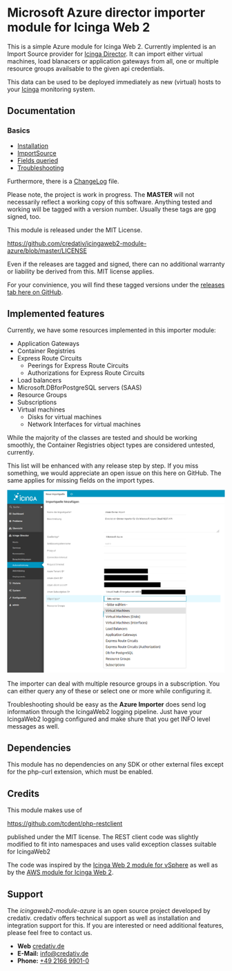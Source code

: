 Microsoft Azure director importer module for Icinga Web 2
=========================================================

This is a simple Azure module for Icinga Web 2. Currently implented is an
Import Source provider for [Icinga Director](https://github.com/Icinga/icingaweb2-module-director).
It can import either virtual machines, load blanacers or application gateways
from all, one or multiple resource groups availsable to the given api
credentials.

This data can be used to be deployed immediately as new (virtual) hosts to your
[Icinga](https://www.icinga.org/) monitoring system.


Documentation
-------------

### Basics
 * [Installation](doc/01-Installation.md)
 * [ImportSource](doc/02-ImportSource.md)
 * [Fields queried](doc/05-FieldsQueried.md)
 * [Troubleshooting](doc/99-Troubleshooting.md)

Furthermore, there is a [ChangeLog](ChangeLog) file.

Please note, the project is work in progress. The **MASTER** will not
necessarily reflect a working copy of this software. Anything tested and
working will be tagged with a version number. Usually these tags are gpg
signed, too.

This module is released under the MIT License.

https://github.com/credativ/icingaweb2-module-azure/blob/master/LICENSE

Even if the releases are tagged and signed, there can no additional
warranty or liability be derived from this. MIT license applies.

For your convinience, you will find these tagged versions under the
[releases tab here on GitHub](https://github.com/credativ/icingaweb2-module-azure/releases).

Implemented features
--------------------

Currently, we have some resources implemented in this importer module:

* Application Gateways
* Container Registries
* Express Route Circuits
  * Peerings for Express Route Circuits
  * Authorizations for Express Route Circuits
* Load balancers
* Microsoft.DBforPostgreSQL servers (SAAS)
* Resource Groups
* Subscriptions
* Virtual machines
  * Disks for virtual machines
  * Network Interfaces for virtual machines

While the majority of the classes  are tested and should be working smoothly,
the Container Registries object types are considered untested, currently.

This list will be enhanced with any release step by step. If you miss something,
we would appreciate an open issue on this here on GitHub. The same applies for
missing fields on the import types.

![Query types](/doc/screenshot/azure_object_types.png)

The importer can deal with multiple resource groups in a subscription. You can
either query any of these or select one or more while configuring it.

Troubleshooting should be easy as the **Azure Importer** does send log
information through the IcingaWeb2 logging pipeline. Just have your IcingaWeb2
logging configured and make shure that you get INFO level messages as well. 


Dependencies
------------

This module has no dependencies on any SDK or other external files except
for the php-curl extension, which must be enabled. 


Credits
-------

This module makes use of

https://github.com/tcdent/php-restclient

published under the MIT license. The REST client code was slightly modified to
fit into namespaces and uses valid exception classes suitable for IcingaWeb2

The code was inspired by the
[Icinga Web 2 module for vSphere](https://github.com/Icinga/icingaweb2-module-vsphere)
as well as by the
[AWS module for Icinga Web 2](https://github.com/Icinga/icingaweb2-module-aws).


Support
-------

The *icingaweb2-module-azure* is an open source project developed by
credativ. credativ offers technical support as well as installation
and integration support for this. If you are interested or need additional
features, please feel free to contact us.

* **Web** [credativ.de](https://credativ.de)
* **E-Mail:** [info@credativ.de](mailto:info@credativ.de)
* **Phone:** [+49 2166 9901-0](tel:+49216699010)
